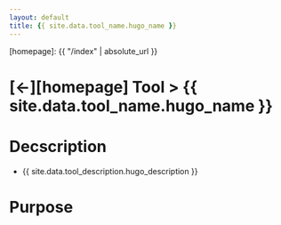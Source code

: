 ```yaml
---
layout: default
title: {{ site.data.tool_name.hugo_name }}
---
```



[//]: #(Reference)
[homepage]:   {{ "/index" | absolute_url }}

# [&larr;][homepage] Tool > {{ site.data.tool_name.hugo_name }}
# Decscription
- {{ site.data.tool_description.hugo_description }}

# Purpose
